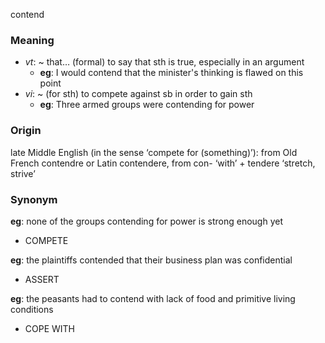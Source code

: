 contend
### Meaning
+ _vt_: ~ that… (formal) to say that sth is true, especially in an argument
	+ __eg__: I would contend that the minister's thinking is flawed on this point
+ _vi_: ~ (for sth) to compete against sb in order to gain sth
	+ __eg__: Three armed groups were contending for power

### Origin

late Middle English (in the sense ‘compete for (something)’): from Old French contendre or Latin contendere, from con- ‘with’ + tendere ‘stretch, strive’

### Synonym

__eg__: none of the groups contending for power is strong enough yet

+ COMPETE

__eg__: the plaintiffs contended that their business plan was confidential

+ ASSERT

__eg__: the peasants had to contend with lack of food and primitive living conditions

+ COPE WITH



